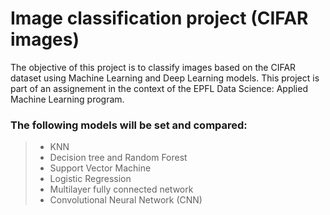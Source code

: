 # Image classification project (CIFAR images)
The objective of this project is to classify images based on the CIFAR dataset using Machine Learning and Deep Learning models. This project is part of an assignement in the context of the EPFL Data Science: Applied Machine Learning program.
### The following models will be set and compared:
>* KNN
>* Decision tree and Random Forest
>* Support Vector Machine
>* Logistic Regression
>* Multilayer fully connected network
>* Convolutional Neural Network (CNN)
